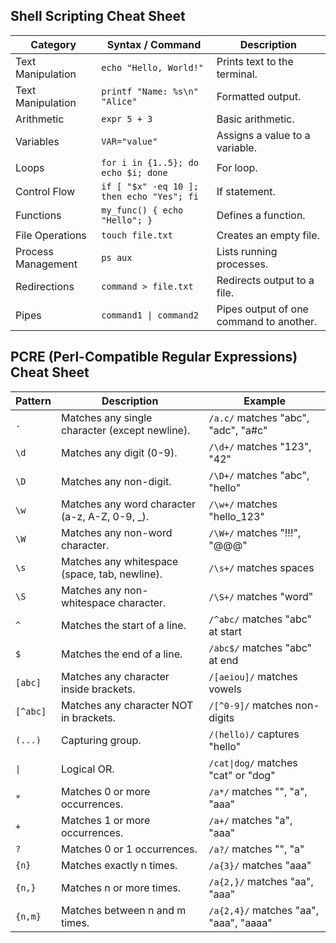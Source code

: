 
<h2>                             Shell Scripting Cheat Sheet</h2>

<table>
    <thead>
        <tr>
            <th>Category</th>
            <th>Syntax / Command</th>
            <th>Description</th>
        </tr>
    </thead>
    <tbody>
        <tr><td>Text Manipulation</td><td><code>echo "Hello, World!"</code></td><td>Prints text to the terminal.</td></tr>
        <tr><td>Text Manipulation</td><td><code>printf "Name: %s\n" "Alice"</code></td><td>Formatted output.</td></tr>
        <tr><td>Arithmetic</td><td><code>expr 5 + 3</code></td><td>Basic arithmetic.</td></tr>
        <tr><td>Variables</td><td><code>VAR="value"</code></td><td>Assigns a value to a variable.</td></tr>
        <tr><td>Loops</td><td><code>for i in {1..5}; do echo $i; done</code></td><td>For loop.</td></tr>
        <tr><td>Control Flow</td><td><code>if [ "$x" -eq 10 ]; then echo "Yes"; fi</code></td><td>If statement.</td></tr>
        <tr><td>Functions</td><td><code>my_func() { echo "Hello"; }</code></td><td>Defines a function.</td></tr>
        <tr><td>File Operations</td><td><code>touch file.txt</code></td><td>Creates an empty file.</td></tr>
        <tr><td>Process Management</td><td><code>ps aux</code></td><td>Lists running processes.</td></tr>
        <tr><td>Redirections</td><td><code>command > file.txt</code></td><td>Redirects output to a file.</td></tr>
        <tr><td>Pipes</td><td><code>command1 | command2</code></td><td>Pipes output of one command to another.</td></tr>
    </tbody>
</table>

<h2>PCRE (Perl-Compatible Regular Expressions) Cheat Sheet</h2>

<table>
    <thead>
        <tr>
            <th>Pattern</th>
            <th>Description</th>
            <th>Example</th>
        </tr>
    </thead>
    <tbody>
        <tr><td><code>.</code></td><td>Matches any single character (except newline).</td><td><code>/a.c/</code> matches "abc", "adc", "a#c"</td></tr>
        <tr><td><code>\d</code></td><td>Matches any digit (0-9).</td><td><code>/\d+/</code> matches "123", "42"</td></tr>
        <tr><td><code>\D</code></td><td>Matches any non-digit.</td><td><code>/\D+/</code> matches "abc", "hello"</td></tr>
        <tr><td><code>\w</code></td><td>Matches any word character (a-z, A-Z, 0-9, _).</td><td><code>/\w+/</code> matches "hello_123"</td></tr>
        <tr><td><code>\W</code></td><td>Matches any non-word character.</td><td><code>/\W+/</code> matches "!!!", "@@@"</td></tr>
        <tr><td><code>\s</code></td><td>Matches any whitespace (space, tab, newline).</td><td><code>/\s+/</code> matches spaces</td></tr>
        <tr><td><code>\S</code></td><td>Matches any non-whitespace character.</td><td><code>/\S+/</code> matches "word"</td></tr>
        <tr><td><code>^</code></td><td>Matches the start of a line.</td><td><code>/^abc/</code> matches "abc" at start</td></tr>
        <tr><td><code>$</code></td><td>Matches the end of a line.</td><td><code>/abc$/</code> matches "abc" at end</td></tr>
        <tr><td><code>[abc]</code></td><td>Matches any character inside brackets.</td><td><code>/[aeiou]/</code> matches vowels</td></tr>
        <tr><td><code>[^abc]</code></td><td>Matches any character NOT in brackets.</td><td><code>/[^0-9]/</code> matches non-digits</td></tr>
        <tr><td><code>(...)</code></td><td>Capturing group.</td><td><code>/(hello)/</code> captures "hello"</td></tr>
        <tr><td><code>|</code></td><td>Logical OR.</td><td><code>/cat|dog/</code> matches "cat" or "dog"</td></tr>
        <tr><td><code>*</code></td><td>Matches 0 or more occurrences.</td><td><code>/a*/</code> matches "", "a", "aaa"</td></tr>
        <tr><td><code>+</code></td><td>Matches 1 or more occurrences.</td><td><code>/a+/</code> matches "a", "aaa"</td></tr>
        <tr><td><code>?</code></td><td>Matches 0 or 1 occurrences.</td><td><code>/a?/</code> matches "", "a"</td></tr>
        <tr><td><code>{n}</code></td><td>Matches exactly n times.</td><td><code>/a{3}/</code> matches "aaa"</td></tr>
        <tr><td><code>{n,}</code></td><td>Matches n or more times.</td><td><code>/a{2,}/</code> matches "aa", "aaa"</td></tr>
        <tr><td><code>{n,m}</code></td><td>Matches between n and m times.</td><td><code>/a{2,4}/</code> matches "aa", "aaa", "aaaa"</td></tr>
    </tbody>
</table>

</body>
</html>
